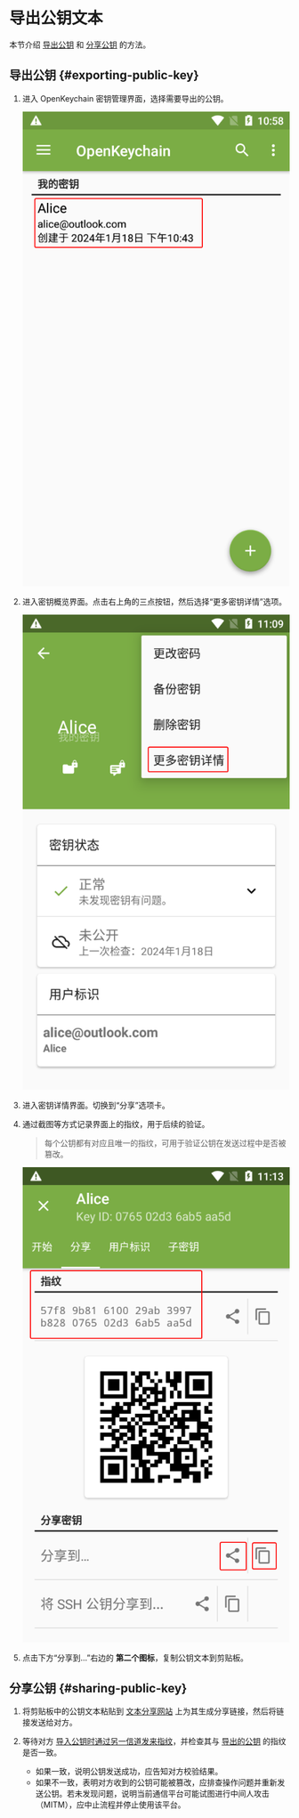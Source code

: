 # 导出公钥文本

本节介绍 [导出公钥](#exporting-public-key) 和 [分享公钥](#sharing-public-key) 的方法。

## 导出公钥 {#exporting-public-key}

1. 进入 OpenKeychain 密钥管理界面，选择需要导出的公钥。

    ![密钥列表](exporting-public-key/certificates.png)

2. 进入密钥概览界面。点击右上角的三点按钮，然后选择“更多密钥详情”选项。

    ![更多密钥详情](exporting-public-key/key-detail-button.png)

3. 进入密钥详情界面。切换到“分享”选项卡。

4. <a id="fingerprint"></a>通过截图等方式记录界面上的指纹，用于后续的验证。

    > 每个公钥都有对应且唯一的指纹，可用于验证公钥在发送过程中是否被篡改。

    ![密钥详情界面](exporting-public-key/key-detail.png)

5. 点击下方“分享到...”右边的 **第二个图标**，复制公钥文本到剪贴板。

## 分享公钥 {#sharing-public-key}

1. 将剪贴板中的公钥文本粘贴到 [文本分享网站](../pastebin.md) 上为其生成分享链接，然后将链接发送给对方。

2. 等待对方 [导入公钥时通过另一信道发来指纹](importing-public-key-text.md#fingerprint)，并检查其与 [导出的公钥](#fingerprint) 的指纹是否一致。

    - 如果一致，说明公钥发送成功，应告知对方校验结果。
    - 如果不一致，表明对方收到的公钥可能被篡改，应排查操作问题并重新发送公钥。若未发现问题，说明当前通信平台可能试图进行中间人攻击（MITM），应中止流程并停止使用该平台。